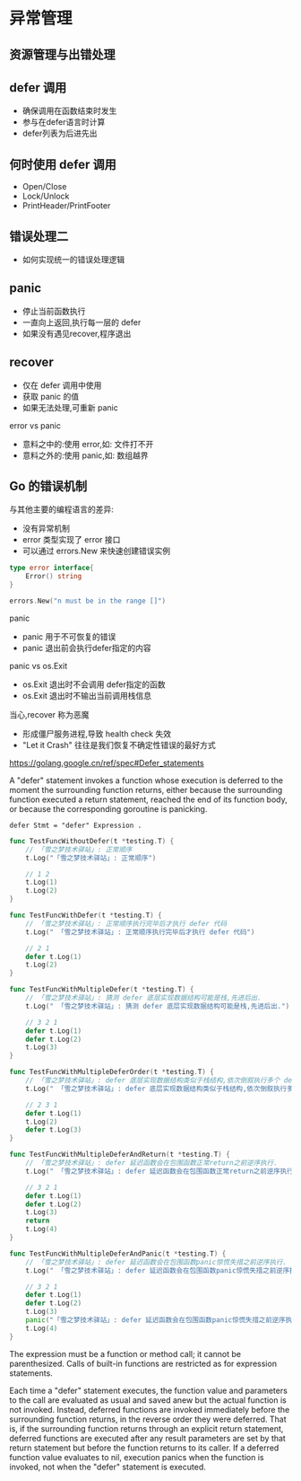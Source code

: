 # 异常管理

## 资源管理与出错处理

## defer 调用

- 确保调用在函数结束时发生
- 参与在defer语言时计算
- defer列表为后进先出

## 何时使用 defer 调用

- Open/Close
- Lock/Unlock
- PrintHeader/PrintFooter

## 错误处理二

- 如何实现统一的错误处理逻辑

## panic

- 停止当前函数执行
- 一直向上返回,执行每一层的 defer
- 如果没有遇见recover,程序退出

## recover

- 仅在 defer 调用中使用
- 获取 panic 的值
- 如果无法处理,可重新 panic

error vs panic

- 意料之中的:使用 error,如: 文件打不开
- 意料之外的:使用 panic,如: 数组越界

## Go 的错误机制

与其他主要的编程语言的差异:

- 没有异常机制
- error 类型实现了 error 接口
- 可以通过 errors.New 来快速创建错误实例

```go
type error interface{
    Error() string
}

errors.New("n must be in the range []")
```

panic

- panic 用于不可恢复的错误
- panic 退出前会执行defer指定的内容

panic vs os.Exit

- os.Exit 退出时不会调用 defer指定的函数
- os.Exit 退出时不输出当前调用栈信息

当心,recover 称为恶魔

- 形成僵尸服务进程,导致 health check 失效
- "Let it Crash" 往往是我们恢复不确定性错误的最好方式

https://golang.google.cn/ref/spec#Defer_statements

A "defer" statement invokes a function whose execution is deferred to the moment the surrounding function returns, either because the surrounding function executed a return statement, reached the end of its function body, or because the corresponding goroutine is 
panicking.

```
defer Stmt = "defer" Expression .
```

```go
func TestFuncWithoutDefer(t *testing.T) {
	// 「雪之梦技术驿站」: 正常顺序
	t.Log("「雪之梦技术驿站」: 正常顺序")

	// 1 2
	t.Log(1)
	t.Log(2)
}

func TestFuncWithDefer(t *testing.T) {
	// 「雪之梦技术驿站」: 正常顺序执行完毕后才执行 defer 代码
	t.Log(" 「雪之梦技术驿站」: 正常顺序执行完毕后才执行 defer 代码")

	// 2 1
	defer t.Log(1)
	t.Log(2)
}

func TestFuncWithMultipleDefer(t *testing.T) {
	// 「雪之梦技术驿站」: 猜测 defer 底层实现数据结构可能是栈,先进后出.
	t.Log(" 「雪之梦技术驿站」: 猜测 defer 底层实现数据结构可能是栈,先进后出.")

	// 3 2 1
	defer t.Log(1)
	defer t.Log(2)
	t.Log(3)
}

func TestFuncWithMultipleDeferOrder(t *testing.T) {
	// 「雪之梦技术驿站」: defer 底层实现数据结构类似于栈结构,依次倒叙执行多个 defer 语句
	t.Log(" 「雪之梦技术驿站」: defer 底层实现数据结构类似于栈结构,依次倒叙执行多个 defer 语句")

	// 2 3 1
	defer t.Log(1)
	t.Log(2)
	defer t.Log(3)
}

func TestFuncWithMultipleDeferAndReturn(t *testing.T) {
	// 「雪之梦技术驿站」: defer 延迟函数会在包围函数正常return之前逆序执行.
	t.Log(" 「雪之梦技术驿站」: defer 延迟函数会在包围函数正常return之前逆序执行.")

	// 3 2 1
	defer t.Log(1)
	defer t.Log(2)
	t.Log(3)
	return
	t.Log(4)
}

func TestFuncWithMultipleDeferAndPanic(t *testing.T) {
	// 「雪之梦技术驿站」: defer 延迟函数会在包围函数panic惊慌失措之前逆序执行.
	t.Log(" 「雪之梦技术驿站」: defer 延迟函数会在包围函数panic惊慌失措之前逆序执行.")

	// 3 2 1
	defer t.Log(1)
	defer t.Log(2)
	t.Log(3)
	panic("「雪之梦技术驿站」: defer 延迟函数会在包围函数panic惊慌失措之前逆序执行.")
	t.Log(4)
}
```

The expression must be a function or method call; it cannot be parenthesized. Calls of built-in functions are restricted as for expression statements.

Each time a "defer" statement executes, the function value and parameters to the call are evaluated as usual and saved anew but the actual function is not invoked. Instead, deferred functions are invoked immediately before the surrounding function returns, in the reverse order they were deferred. That is, if the surrounding function returns through an explicit return statement, deferred functions are executed after any result parameters are set by that return statement but before the function returns to its caller. If a deferred function value evaluates to nil, execution panics when the function is invoked, not when the "defer" statement is executed.

